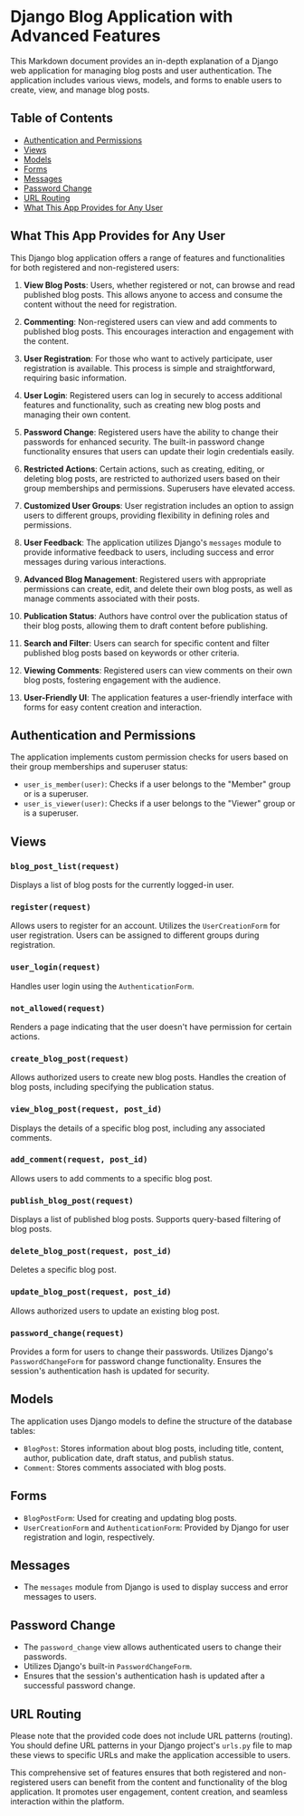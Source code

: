 # Django Blog Application with Advanced Features

This Markdown document provides an in-depth explanation of a Django web application for managing blog posts and user authentication. The application includes various views, models, and forms to enable users to create, view, and manage blog posts.

## Table of Contents

- [Authentication and Permissions](#authentication-and-permissions)
- [Views](#views)
- [Models](#models)
- [Forms](#forms)
- [Messages](#messages)
- [Password Change](#password-change)
- [URL Routing](#url-routing)
- [What This App Provides for Any User](#what-this-app-provides-for-any-user)


## What This App Provides for Any User <a name="what-this-app-provides-for-any-user"></a>

This Django blog application offers a range of features and functionalities for both registered and non-registered users:

1. **View Blog Posts**: Users, whether registered or not, can browse and read published blog posts. This allows anyone to access and consume the content without the need for registration.

2. **Commenting**: Non-registered users can view and add comments to published blog posts. This encourages interaction and engagement with the content.

3. **User Registration**: For those who want to actively participate, user registration is available. This process is simple and straightforward, requiring basic information.

4. **User Login**: Registered users can log in securely to access additional features and functionality, such as creating new blog posts and managing their own content.

5. **Password Change**: Registered users have the ability to change their passwords for enhanced security. The built-in password change functionality ensures that users can update their login credentials easily.

6. **Restricted Actions**: Certain actions, such as creating, editing, or deleting blog posts, are restricted to authorized users based on their group memberships and permissions. Superusers have elevated access.

7. **Customized User Groups**: User registration includes an option to assign users to different groups, providing flexibility in defining roles and permissions.

8. **User Feedback**: The application utilizes Django's `messages` module to provide informative feedback to users, including success and error messages during various interactions.

9. **Advanced Blog Management**: Registered users with appropriate permissions can create, edit, and delete their own blog posts, as well as manage comments associated with their posts.

10. **Publication Status**: Authors have control over the publication status of their blog posts, allowing them to draft content before publishing.

11. **Search and Filter**: Users can search for specific content and filter published blog posts based on keywords or other criteria.

12. **Viewing Comments**: Registered users can view comments on their own blog posts, fostering engagement with the audience.

13. **User-Friendly UI**: The application features a user-friendly interface with forms for easy content creation and interaction.

## Authentication and Permissions <a name="authentication-and-permissions"></a>

The application implements custom permission checks for users based on their group memberships and superuser status:

- `user_is_member(user)`: Checks if a user belongs to the "Member" group or is a superuser.
- `user_is_viewer(user)`: Checks if a user belongs to the "Viewer" group or is a superuser.

## Views <a name="views"></a>

### `blog_post_list(request)`
Displays a list of blog posts for the currently logged-in user.

### `register(request)`
Allows users to register for an account.
Utilizes the `UserCreationForm` for user registration.
Users can be assigned to different groups during registration.

### `user_login(request)`
Handles user login using the `AuthenticationForm`.

### `not_allowed(request)`
Renders a page indicating that the user doesn't have permission for certain actions.

### `create_blog_post(request)`
Allows authorized users to create new blog posts.
Handles the creation of blog posts, including specifying the publication status.

### `view_blog_post(request, post_id)`
Displays the details of a specific blog post, including any associated comments.

### `add_comment(request, post_id)`
Allows users to add comments to a specific blog post.

### `publish_blog_post(request)`
Displays a list of published blog posts.
Supports query-based filtering of blog posts.

### `delete_blog_post(request, post_id)`
Deletes a specific blog post.

### `update_blog_post(request, post_id)`
Allows authorized users to update an existing blog post.

### `password_change(request)`
Provides a form for users to change their passwords.
Utilizes Django's `PasswordChangeForm` for password change functionality.
Ensures the session's authentication hash is updated for security.

## Models <a name="models"></a>

The application uses Django models to define the structure of the database tables:

- `BlogPost`: Stores information about blog posts, including title, content, author, publication date, draft status, and publish status.
- `Comment`: Stores comments associated with blog posts.

## Forms <a name="forms"></a>

- `BlogPostForm`: Used for creating and updating blog posts.
- `UserCreationForm` and `AuthenticationForm`: Provided by Django for user registration and login, respectively.

## Messages <a name="messages"></a>

- The `messages` module from Django is used to display success and error messages to users.

## Password Change <a name="password-change"></a>

- The `password_change` view allows authenticated users to change their passwords.
- Utilizes Django's built-in `PasswordChangeForm`.
- Ensures that the session's authentication hash is updated after a successful password change.

## URL Routing <a name="url-routing"></a>

Please note that the provided code does not include URL patterns (routing). You should define URL patterns in your Django project's `urls.py` file to map these views to specific URLs and make the application accessible to users.



This comprehensive set of features ensures that both registered and non-registered users can benefit from the content and functionality of the blog application. It promotes user engagement, content creation, and seamless interaction within the platform.
